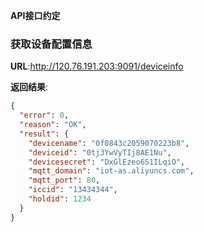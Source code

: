 **API接口约定**

### 获取设备配置信息

**URL**:http://120.76.191.203:9091/deviceinfo

**返回结果**:

```json
{
  "error": 0,
  "reason": "OK",
  "result": {
    "devicename": "0f0843c2059070223b8",
    "deviceid": "0tj3YwVyTIj8AE1Nu",
    "devicesecret": "DxGlEzeo6S1ILqiO",
    "mqtt_domain": "iot-as.aliyuncs.com",
    "mqtt_port": 80,
    "iccid": "13434344",
    "holdid": 1234
  }
}
```